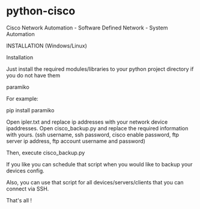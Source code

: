 # python-cisco
Cisco Network Automation - Software Defined Network - System Automation


INSTALLATION (Windows/Linux)

Installation

Just install the required modules/libraries to your python project directory if you do not have them

paramiko

For example:

pip install paramiko

Open ipler.txt and replace ip addresses with your network device ipaddresses. Open cisco_backup.py and replace the required information with yours. (ssh username, ssh password, cisco enable password, ftp server ip address, ftp account username and password)

Then, execute cisco_backup.py

If you like you can schedule that script when you would like to backup your devices config.

Also, you can use that script for all devices/servers/clients that you can connect via SSH.

That's all !
